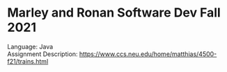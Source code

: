 # Marley and Ronan Software Dev Fall 2021
Language: Java  
Assignment Description: https://www.ccs.neu.edu/home/matthias/4500-f21/trains.html
